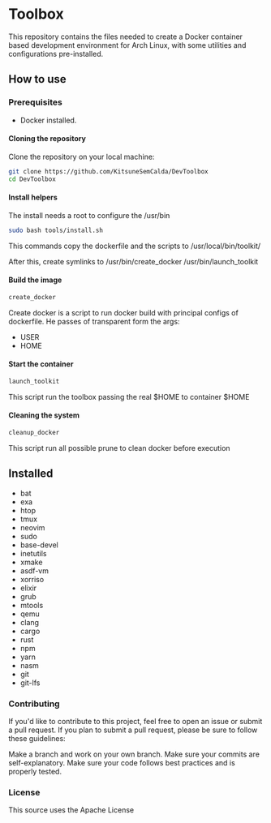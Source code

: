 # Toolbox

This repository contains the files needed to create a Docker container based development environment for Arch Linux, with some utilities and configurations pre-installed.

## How to use

### Prerequisites
 - Docker installed.

#### Cloning the repository
Clone the repository on your local machine:


```bash
git clone https://github.com/KitsuneSemCalda/DevToolbox
cd DevToolbox
```

#### Install helpers

The install needs a root to configure the /usr/bin

```bash
sudo bash tools/install.sh
```

This commands copy the dockerfile and the scripts to /usr/local/bin/toolkit/

After this, create symlinks to /usr/bin/create_docker /usr/bin/launch_toolkit

#### Build the image

```bash
create_docker
```

Create docker is a script to run docker build with principal configs of dockerfile. He passes of transparent form the args:

- USER
- HOME

#### Start the container

```bash
launch_toolkit
```

This script run the toolbox passing the real $HOME to container $HOME

#### Cleaning the system

```bash
cleanup_docker
```

This script run all possible prune to clean docker before execution

## Installed

- bat  
- exa 
- htop 
- tmux 
- neovim 
- sudo 
- base-devel 
- inetutils
- xmake 
- asdf-vm 
- xorriso 
- elixir 
- grub 
- mtools 
- qemu 
- clang 
- cargo 
- rust  
- npm   
- yarn  
- nasm  
- git   
- git-lfs

### Contributing

If you'd like to contribute to this project, feel free to open an issue or submit a pull request. If you plan to submit a pull request, please be sure to follow these guidelines:

Make a branch and work on your own branch.
Make sure your commits are self-explanatory.
Make sure your code follows best practices and is properly tested.

### License

This source uses the Apache License
